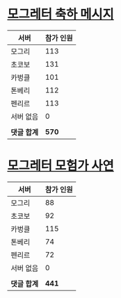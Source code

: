 # [모그레터 축하 메시지](./Event250701_v7_2_10th_moogleletter0.md)

|서버|참가 인원|
|-|-|
|모그리|113|
|초코보|131|
|카벙클|101|
|톤베리|112|
|펜리르|113|
|서버 없음|0|
|||
|**댓글 합계**|**570**|


# [모그레터 모험가 사연](./Event250701_v7_2_10th_moogleletter1.md)

|서버|참가 인원|
|-|-|
|모그리|88|
|초코보|92|
|카벙클|115|
|톤베리|74|
|펜리르|72|
|서버 없음|0|
|||
|**댓글 합계**|**441**|


